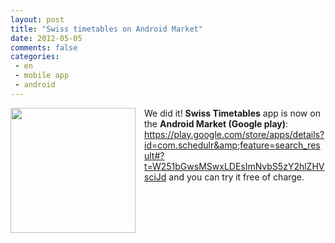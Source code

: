 ```yaml
---
layout: post
title: "Swiss timetables on Android Market"
date: 2012-05-05
comments: false
categories:
 - en
 - mobile app
 - android
---
```



<a href="http://1.bp.blogspot.com/-scE3J4oHEJs/T6Tm5f5DcxI/AAAAAAAAD7c/sA9GHMWehE0/s1600/bus3_512.png" imageanchor="1" style="clear: left; float: left; margin-bottom: 1em; margin-right: 1em;"><img border="0" height="200" src="http://1.bp.blogspot.com/-scE3J4oHEJs/T6Tm5f5DcxI/AAAAAAAAD7c/sA9GHMWehE0/s200/bus3_512.png" width="200" /></a>
We did it!
<b>Swiss Timetables</b> app is now on the <b>Android Market (Google play)</b>:
<a href="https://play.google.com/store/apps/details?id=com.schedulr&amp;feature=search_result#?t=W251bGwsMSwxLDEsImNvbS5zY2hlZHVsciJd">https://play.google.com/store/apps/details?id=com.schedulr&amp;feature=search_result#?t=W251bGwsMSwxLDEsImNvbS5zY2hlZHVsciJd</a>
and you can try it free of charge.




